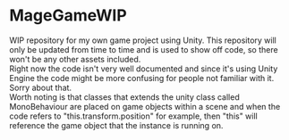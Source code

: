 # MageGameWIP
WIP repository for my own game project using Unity. This repository will only be updated from time to time and is used to show off code, so there won't be any other assets included. <br />
Right now the code isn't very well documented and since it's using Unity Engine the code might be more confusing for people not familiar with it. Sorry about that. <br />
Worth noting is that classes that extends the unity class called MonoBehaviour are placed on game objects within a scene and when the code refers to "this.transform.position" for example, then "this" will reference the game object that the instance is running on. <br />

